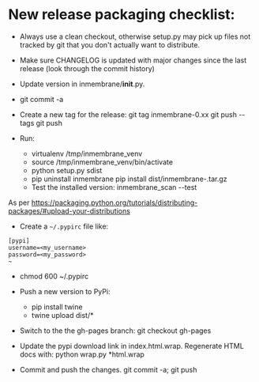 # New release packaging checklist:

* Always use a clean checkout, otherwise setup.py may pick up files not
  tracked by git that you don't actually want to distribute.

* Make sure CHANGELOG is updated with major changes since the last 
  release (look through the commit history)

* Update version in inmembrane/__init__.py.

* git commit -a

* Create a new tag for the release:
  git tag inmembrane-0.xx
  git push --tags
  git push

* Run:
  * virtualenv /tmp/inmembrane_venv
  * source /tmp/inmembrane_venv/bin/activate
  * python setup.py sdist
  * pip uninstall inmembrane
    pip install dist/inmembrane-<version>.tar.gz
  * Test the installed version: 
    inmembrane_scan --test

As per https://packaging.python.org/tutorials/distributing-packages/#upload-your-distributions

* Create a `~/.pypirc` file like:

```
[pypi]
username=<my_username>
password=<my_password>
~                           
```

* chmod 600 ~/.pypirc

* Push a new version to PyPi:
  * pip install twine
  * twine upload dist/*

* Switch to the the gh-pages branch:
  git checkout gh-pages

* Update the pypi download link in index.html.wrap. 
  Regenerate HTML docs with:
  python wrap.py *html.wrap
  
* Commit and push the changes.
  git commit -a; git push
